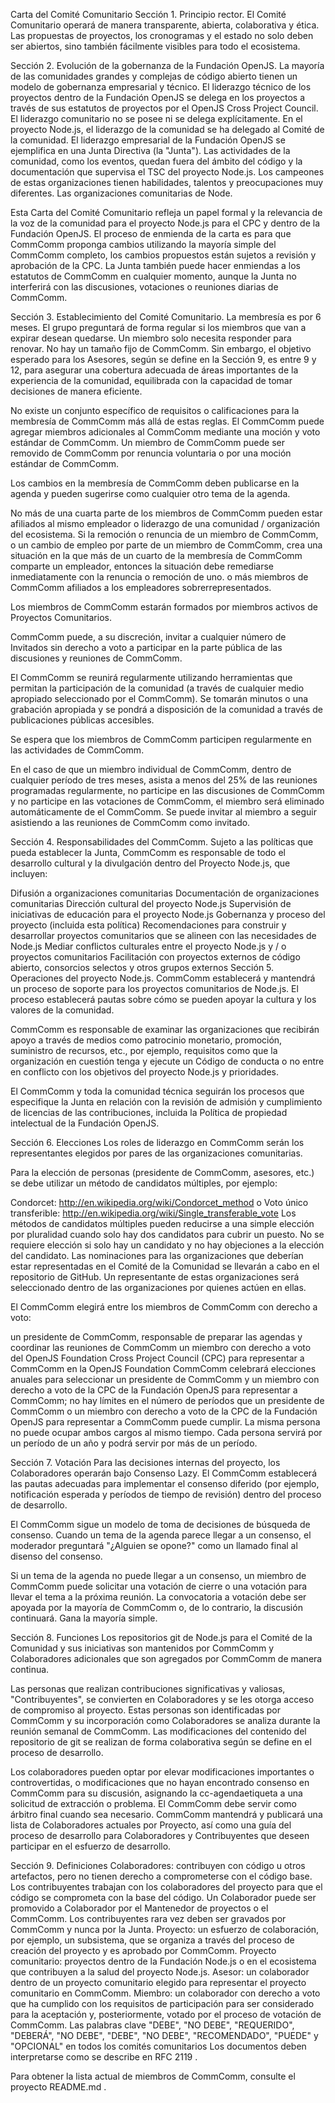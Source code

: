 Carta del Comité Comunitario
Sección 1. Principio rector.
El Comité Comunitario operará de manera transparente, abierta, colaborativa y ética. Las propuestas de proyectos, los cronogramas y el estado no solo deben ser abiertos, sino también fácilmente visibles para todo el ecosistema.

Sección 2. Evolución de la gobernanza de la Fundación OpenJS.
La mayoría de las comunidades grandes y complejas de código abierto tienen un modelo de gobernanza empresarial y técnico. El liderazgo técnico de los proyectos dentro de la Fundación OpenJS se delega en los proyectos a través de sus estatutos de proyectos por el OpenJS Cross Project Council. El liderazgo comunitario no se posee ni se delega explícitamente. En el proyecto Node.js, el liderazgo de la comunidad se ha delegado al Comité de la comunidad. El liderazgo empresarial de la Fundación OpenJS se ejemplifica en una Junta Directiva (la "Junta"). Las actividades de la comunidad, como los eventos, quedan fuera del ámbito del código y la documentación que supervisa el TSC del proyecto Node.js. Los campeones de estas organizaciones tienen habilidades, talentos y preocupaciones muy diferentes. Las organizaciones comunitarias de Node.

Esta Carta del Comité Comunitario refleja un papel formal y la relevancia de la voz de la comunidad para el proyecto Node.js para el CPC y dentro de la Fundación OpenJS. El proceso de enmienda de la carta es para que CommComm proponga cambios utilizando la mayoría simple del CommComm completo, los cambios propuestos están sujetos a revisión y aprobación de la CPC. La Junta también puede hacer enmiendas a los estatutos de CommComm en cualquier momento, aunque la Junta no interferirá con las discusiones, votaciones o reuniones diarias de CommComm.

Sección 3. Establecimiento del Comité Comunitario.
La membresía es por 6 meses. El grupo preguntará de forma regular si los miembros que van a expirar desean quedarse. Un miembro solo necesita responder para renovar. No hay un tamaño fijo de CommComm. Sin embargo, el objetivo esperado para los Asesores, según se define en la Sección 9, es entre 9 y 12, para asegurar una cobertura adecuada de áreas importantes de la experiencia de la comunidad, equilibrada con la capacidad de tomar decisiones de manera eficiente.

No existe un conjunto específico de requisitos o calificaciones para la membresía de CommComm más allá de estas reglas. El CommComm puede agregar miembros adicionales al CommComm mediante una moción y voto estándar de CommComm. Un miembro de CommComm puede ser removido de CommComm por renuncia voluntaria o por una moción estándar de CommComm.

Los cambios en la membresía de CommComm deben publicarse en la agenda y pueden sugerirse como cualquier otro tema de la agenda.

No más de una cuarta parte de los miembros de CommComm pueden estar afiliados al mismo empleador o liderazgo de una comunidad / organización del ecosistema. Si la remoción o renuncia de un miembro de CommComm, o un cambio de empleo por parte de un miembro de CommComm, crea una situación en la que más de un cuarto de la membresía de CommComm comparte un empleador, entonces la situación debe remediarse inmediatamente con la renuncia o remoción de uno. o más miembros de CommComm afiliados a los empleadores sobrerrepresentados.

Los miembros de CommComm estarán formados por miembros activos de Proyectos Comunitarios.

CommComm puede, a su discreción, invitar a cualquier número de Invitados sin derecho a voto a participar en la parte pública de las discusiones y reuniones de CommComm.

El CommComm se reunirá regularmente utilizando herramientas que permitan la participación de la comunidad (a través de cualquier medio apropiado seleccionado por el CommComm). Se tomarán minutos o una grabación apropiada y se pondrá a disposición de la comunidad a través de publicaciones públicas accesibles.

Se espera que los miembros de CommComm participen regularmente en las actividades de CommComm.

En el caso de que un miembro individual de CommComm, dentro de cualquier período de tres meses, asista a menos del 25% de las reuniones programadas regularmente, no participe en las discusiones de CommComm y no participe en las votaciones de CommComm, el miembro será eliminado automáticamente de el CommComm. Se puede invitar al miembro a seguir asistiendo a las reuniones de CommComm como invitado.

Sección 4. Responsabilidades del CommComm.
Sujeto a las políticas que pueda establecer la Junta, CommComm es responsable de todo el desarrollo cultural y la divulgación dentro del Proyecto Node.js, que incluyen:

Difusión a organizaciones comunitarias
Documentación de organizaciones comunitarias
Dirección cultural del proyecto Node.js
Supervisión de iniciativas de educación para el proyecto Node.js
Gobernanza y proceso del proyecto (incluida esta política)
Recomendaciones para construir y desarrollar proyectos comunitarios que se alineen con las necesidades de Node.js
Mediar conflictos culturales entre el proyecto Node.js y / o proyectos comunitarios
Facilitación con proyectos externos de código abierto, consorcios selectos y otros grupos externos
Sección 5. Operaciones del proyecto Node.js.
CommComm establecerá y mantendrá un proceso de soporte para los proyectos comunitarios de Node.js. El proceso establecerá pautas sobre cómo se pueden apoyar la cultura y los valores de la comunidad.

CommComm es responsable de examinar las organizaciones que recibirán apoyo a través de medios como patrocinio monetario, promoción, suministro de recursos, etc., por ejemplo, requisitos como que la organización en cuestión tenga y ejecute un Código de conducta o no entre en conflicto con los objetivos del proyecto Node.js y prioridades.

El CommComm y toda la comunidad técnica seguirán los procesos que especifique la Junta en relación con la revisión de admisión y cumplimiento de licencias de las contribuciones, incluida la Política de propiedad intelectual de la Fundación OpenJS.

Sección 6. Elecciones
Los roles de liderazgo en CommComm serán los representantes elegidos por pares de las organizaciones comunitarias.

 Para la elección de personas (presidente de CommComm, asesores, etc.) se debe utilizar un método de candidatos múltiples, por ejemplo:

Condorcet: http://en.wikipedia.org/wiki/Condorcet_method o
Voto único transferible: http://en.wikipedia.org/wiki/Single_transferable_vote
Los métodos de candidatos múltiples pueden reducirse a una simple elección por pluralidad cuando solo hay dos candidatos para cubrir un puesto. No se requiere elección si solo hay un candidato y no hay objeciones a la elección del candidato. Las nominaciones para las organizaciones que deberían estar representadas en el Comité de la Comunidad se llevarán a cabo en el repositorio de GitHub. Un representante de estas organizaciones será seleccionado dentro de las organizaciones por quienes actúen en ellas.

El CommComm elegirá entre los miembros de CommComm con derecho a voto:

un presidente de CommComm, responsable de preparar las agendas y coordinar las reuniones de CommComm
un miembro con derecho a voto del OpenJS Foundation Cross Project Council (CPC) para representar a CommComm en la OpenJS Foundation
CommComm celebrará elecciones anuales para seleccionar un presidente de CommComm y un miembro con derecho a voto de la CPC de la Fundación OpenJS para representar a CommComm; no hay límites en el número de períodos que un presidente de CommComm o un miembro con derecho a voto de la CPC de la Fundación OpenJS para representar a CommComm puede cumplir. La misma persona no puede ocupar ambos cargos al mismo tiempo. Cada persona servirá por un período de un año y podrá servir por más de un período.

Sección 7. Votación
Para las decisiones internas del proyecto, los Colaboradores operarán bajo Consenso Lazy. El CommComm establecerá las pautas adecuadas para implementar el consenso diferido (por ejemplo, notificación esperada y períodos de tiempo de revisión) dentro del proceso de desarrollo.

El CommComm sigue un modelo de toma de decisiones de búsqueda de consenso. Cuando un tema de la agenda parece llegar a un consenso, el moderador preguntará "¿Alguien se opone?" como un llamado final al disenso del consenso.

Si un tema de la agenda no puede llegar a un consenso, un miembro de CommComm puede solicitar una votación de cierre o una votación para llevar el tema a la próxima reunión. La convocatoria a votación debe ser apoyada por la mayoría de CommComm o, de lo contrario, la discusión continuará. Gana la mayoría simple.

Sección 8. Funciones
Los repositorios git de Node.js para el Comité de la Comunidad y sus iniciativas son mantenidos por CommComm y Colaboradores adicionales que son agregados por CommComm de manera continua.

Las personas que realizan contribuciones significativas y valiosas, "Contribuyentes", se convierten en Colaboradores y se les otorga acceso de compromiso al proyecto. Estas personas son identificadas por CommComm y su incorporación como Colaboradores se analiza durante la reunión semanal de CommComm. Las modificaciones del contenido del repositorio de git se realizan de forma colaborativa según se define en el proceso de desarrollo.

Los colaboradores pueden optar por elevar modificaciones importantes o controvertidas, o modificaciones que no hayan encontrado consenso en CommComm para su discusión, asignando la cc-agendaetiqueta a una solicitud de extracción o problema. El CommComm debe servir como árbitro final cuando sea necesario. CommComm mantendrá y publicará una lista de Colaboradores actuales por Proyecto, así como una guía del proceso de desarrollo para Colaboradores y Contribuyentes que deseen participar en el esfuerzo de desarrollo.

Sección 9. Definiciones
Colaboradores: contribuyen con código u otros artefactos, pero no tienen derecho a comprometerse con el código base. Los contribuyentes trabajan con los colaboradores del proyecto para que el código se comprometa con la base del código. Un Colaborador puede ser promovido a Colaborador por el Mantenedor de proyectos o el CommComm. Los contribuyentes rara vez deben ser gravados por CommComm y nunca por la Junta.
Proyecto: un esfuerzo de colaboración, por ejemplo, un subsistema, que se organiza a través del proceso de creación del proyecto y es aprobado por CommComm.
Proyecto comunitario: proyectos dentro de la Fundación Node.js o en el ecosistema que contribuyen a la salud del proyecto Node.js.
Asesor: un colaborador dentro de un proyecto comunitario elegido para representar el proyecto comunitario en CommComm.
Miembro: un colaborador con derecho a voto que ha cumplido con los requisitos de participación para ser considerado para la aceptación y, posteriormente, votado por el proceso de votación de CommComm.
Las palabras clave "DEBE", "NO DEBE", "REQUERIDO", "DEBERÁ", "NO DEBE", "DEBE", "NO DEBE", "RECOMENDADO", "PUEDE" y "OPCIONAL" en todos los comités comunitarios Los documentos deben interpretarse como se describe en RFC 2119 .

Para obtener la lista actual de miembros de CommComm, consulte el proyecto README.md .
